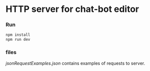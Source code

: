 # HTTP server for chat-bot editor

### Run

```bash
npm install
npm run dev
```

### files
*jsonRequestExamples.json* contains examples of requests to server.
